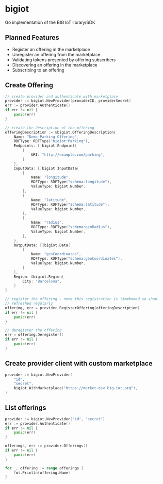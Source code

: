 # bigiot

Go implementation of the BIG IoT library/SDK

## Planned Features

* Register an offering in the marketplace
* Unregister an offering from the marketplace
* Validating tokens presented by offering subscribers
* Discovering an offering in the marketplace
* Subscribing to an offering

## Create Offering

```go
// create provider and authenticate with marketplace
provider := bigiot.NewProvider(providerID, providerSecret)
err := provider.Authenticate()
if err != nil {
    panic(err)
}

// create the description of the offering
offeringDescription := &bigiot.OfferingDescription{
    Name: "Demo Parking Offering",
    RDFType: RDFType("bigiot:Parking"),
    Endpoints: []bigiot.Endpoint{
        {
            URI: "http://example.com/parking",
        }
    },
    InputData: []bigiot.InputData{
        {
            Name: "longitude",
            RDFType: RDFType("schema:longitude"),
            ValueType: bigiot.Number,
        },
        {
            Name: "latitude",
            RDFType: RDFType("schema:latitude"),
            ValueType: bigiot.Number,
        },
        {
            Name: "radius",
            RDFType: RDFType("schema:geoRadius"),
            ValueType: bigiot.Number,
        },
    },
    OutputData: []bigiot.Data{
        {
            Name: "geoCoordinates",
            RDFType: RDFType("schema:geoCoordinates"),
            ValueType: bigiot.Number,
        }
    },
    Region: &bigiot.Region{
        City: "Barcelona",
    }
}

// register the offering - note this registration is timeboxed so should be
// refreshed regularly
offering, err = provider.RegisterOffering(offeringDescription)
if err != nil {
    panic(err)
}

// deregister the offering
err = offering.Deregister()
if err != nil {
    panic(err)
}
```

## Create provider client with custom marketplace

```go
provider := bigiot.NewProvider(
    "id",
    "secret",
    bigiot.WithMarketplace("https://market-dev.big-iot.org"),
)
```

## List offerings

```go
provider := bigiot.NewProvider("id", "secret")
err := provider.Authenticate()
if err != nil {
    panic(err)
}

offerings, err := provider.Offerings()
if err != nil {
    panic(err)
}

for _, offering := range offerings {
    fmt.Println(offering.Name)
}
```